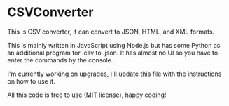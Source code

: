 # CSVConverter
This is CSV converter, it can convert to JSON, HTML, and XML formats.

This is mainly written in JavaScript using Node.js but has some Python as an additional program for .csv to .json.
It has almost no UI so you have to enter the commands by the console.

I'm currently working on upgrades, I'll update this file with the instructions on how to use it.

All this code is free to use (MIT license), happy coding!
